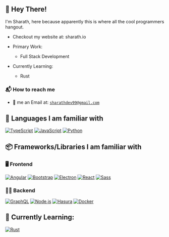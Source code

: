 ## 👋 Hey There!

I'm Sharath, here because apparently this is where all the cool programmers hangout. 

- Checkout my website at: sharath.io

- Primary Work:
  - Full Stack Development
- Currently Learning:
  - Rust

### 📬 How to reach me

- 🔫 me an Email at: [`sharathdev99@gmail.com`](sharathdev99@gmail.com)

## 📜 Languages I am familiar with

[![TypeScript]](https://www.typescriptlang.org "TypeScript")
[![JavaScript]](https://en.wikipedia.org/wiki/JavaScript "JavaScript")
[![Python]](https://www.python.org "Python")

## 📦 Frameworks/Libraries I am familiar with

### 🖥️ Frontend

[![Angular]](https://angular.io "Angular")
[![Bootstrap]](https://getbootstrap.com "Bootstrap")
[![Electron]](https://www.electronjs.org "Electron")
[![React]](https://reactjs.org "React")
[![Sass]](https://sass-lang.com "Sass")

### 🧑‍💻 Backend

[![GraphQL]](https://graphql.org "GraphQL")
[![Node.js]](https://nodejs.org "Node.js")
[![Hasura]](https://hasura.io "Hasura")
[![Docker]](https://www.docker.com "Docker")

## 📖 Currently Learning:

[![Rust]](https://rust-lang.org "Rust")

<!--## 🤓 Statistics because who doesn't like numbers

[![sharath-dev's GitHub Stats](https://github-readme-stats-i7xalxkrf-sharath-dev.vercel.app/api?username=sharath-dev&show_icons=true&theme=github_dark&count_private=true)](https://github.com/sharath-dev?tab=overview)

[![Top Langs](https://github-readme-stats-i7xalxkrf-sharath-dev.vercel.app/api/top-langs/?username=sharath-dev&exclude_repo=IPL-DB,github-readme-stats&layout=compact&theme=github_dark&langs_count=10&count_private=true)](https://github.com/sharath-dev/?tab=overview)-->

<!--Markdown Images and URLs-->

[angular]: https://img.shields.io/badge/Angular-DD0031?style=for-the-badge&labelColor=ffffff&logoColor=DD0031&logo=angular
[bootstrap]: https://img.shields.io/badge/Bootstrap-7952B3?style=for-the-badge&labelColor=7952B3&logoColor=ffffff&logo=bootstrap
[docker]: https://img.shields.io/badge/Docker-2496ED?style=for-the-badge&labelColor=369cee&logoColor=ffffff&logo=docker
[electron]: https://img.shields.io/badge/Electron-2e3241?style=for-the-badge&labelColor=2e3241&logoColor=a0e9f8&logo=electron
[graphql]: https://img.shields.io/badge/GraphQL-E434AA?style=for-the-badge&labelColor=ffffff&logoColor=E434AA&logo=graphql
[hasura]: https://img.shields.io/badge/Hasura-1EB4D4?style=for-the-badge&labelColor=1b2738&logoColor=1EB4D4&logo=hasura
[javascript]: https://img.shields.io/badge/JavaScript-F7DF1E?style=for-the-badge&labelColor=ffffff&logoColor=F7DF1E&logo=javascript
[node.js]: https://img.shields.io/badge/Node.js-339933?style=for-the-badge&labelColor=1e2122&logoColor=339933&logo=node-dot-js
[python]: https://img.shields.io/badge/Python-3776AB?style=for-the-badge&labelColor=FFD43B&logoColor=3776AB&logo=python
[react]: https://img.shields.io/badge/React-61DAFB?style=for-the-badge&labelColor=20232A&logoColor=61DAFB&logo=react
[rust]: https://img.shields.io/badge/Rust-ffffff?style=for-the-badge&labelColor=ffffff&logoColor=000000&logo=rust
[typescript]: https://img.shields.io/badge/TypeScript-3178C6?style=for-the-badge&labelColor=ffffff&logoColor=3178C6&logo=typescript
[sass]: https://img.shields.io/badge/Sass-CC6699?style=for-the-badge&labelColor=be3f80&logoColor=ffffff&logo=sass
